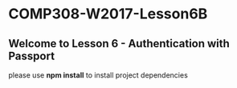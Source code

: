 # COMP308-W2017-Lesson6B

## Welcome to Lesson 6 - Authentication with Passport

please use **npm install** to install project dependencies